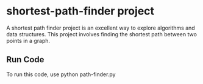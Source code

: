 # shortest-path-finder project
A shortest path finder project is an excellent way to explore algorithms and data structures. This project involves finding the shortest path between two points in a graph.

## Run Code
To run this code, use python path-finder.py

